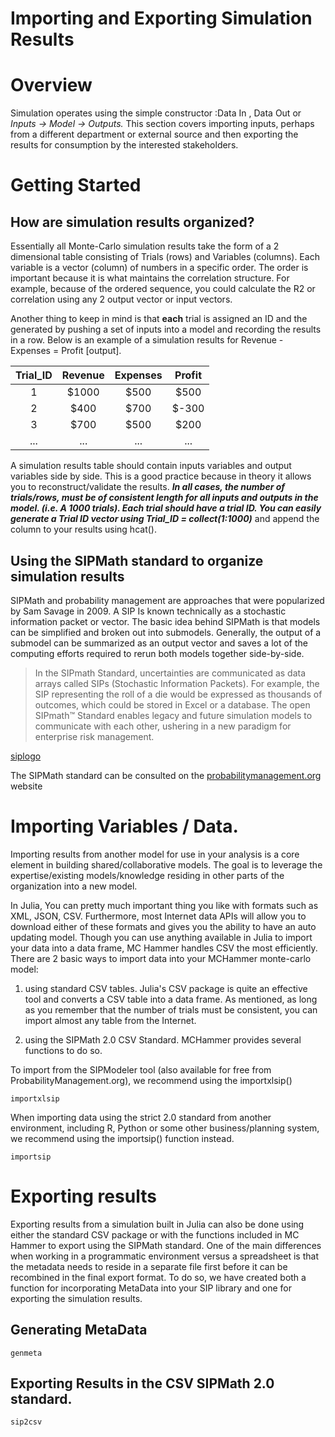 # Importing and Exporting Simulation Results

# Overview

Simulation operates using the simple constructor :Data In , Data Out or *Inputs -> Model -> Outputs.*  This section covers importing inputs, perhaps from a different department or external source and then exporting the results for consumption by the interested stakeholders.

# Getting Started

## How are simulation results organized?

Essentially all Monte-Carlo simulation results take the form of a 2 dimensional table consisting of Trials (rows) and Variables (columns). Each variable is a vector (column) of numbers in a specific order. The order is important because it is what maintains the correlation structure. For example, because of the ordered sequence, you could calculate the R2 or correlation using any 2 output vector or input vectors.

Another thing to keep in mind is that **each** trial is assigned an ID and the generated by pushing a set of inputs into a model and recording the results in a row. Below is an example of a simulation results for Revenue - Expenses = Profit [output].

| Trial_ID | Revenue | Expenses | Profit |
|:--------:|:-------:|:--------:|:------:|
| 1        | \$1000   | \$500     | \$500   |
| 2        | \$400    | \$700     | \$-300  |
| 3        | \$700    | \$500     | \$200   |
|...       | ...     |  ...     | ...    |


A simulation results table should contain inputs variables and output variables side by side. This is a good practice because in theory it allows you to reconstruct/validate the results. **_In all cases, the number of trials/rows, must be of consistent length for all inputs and outputs in the model. (i.e. A 1000 trials). Each trial should have a trial ID. You can easily generate a Trial ID vector using Trial_ID = collect(1:1000)_** and append the column to your results using hcat().


## Using the SIPMath standard to organize simulation results
SIPMath and probability management are approaches that were popularized by Sam Savage in 2009. A SIP Is known technically as a stochastic information packet or vector. The basic idea behind SIPMath is that models can be simplified and broken out into submodels. Generally, the output of a submodel can be summarized as an output vector and saves a lot of the computing efforts required to rerun both models together side-by-side.

> In the SIPmath Standard, uncertainties are communicated as data arrays called SIPs (Stochastic Information Packets). For example, the SIP representing the roll of a die would be expressed as thousands of outcomes, which could be stored in Excel or a database. The open SIPmath™ Standard enables legacy and future simulation models to communicate with each other, ushering in a new paradigm for enterprise risk management.

[siplogo]

The SIPMath standard can be consulted on the [probabilitymanagement.org](https://www.probabilitymanagement.org/20-standard) website


# Importing Variables / Data.

Importing results from another model for use in your analysis is a core element in building shared/collaborative models. The goal is to leverage the expertise/existing models/knowledge residing in other parts of the organization into a new model.

In Julia, You can pretty much important thing you like with formats such as XML, JSON, CSV. Furthermore, most Internet data APIs will allow you to download either of these formats and gives you the ability to have an auto updating model. Though you can use anything available in Julia to import your data into a data frame, MC Hammer handles CSV the most efficiently. There are 2 basic ways to import data into your MCHammer monte-carlo model:

1. using standard CSV tables. Julia's CSV package is quite an effective tool and converts a CSV table into a data frame. As mentioned, as long as you remember that the number of trials must be consistent, you can import almost any table from the Internet.

2. using the SIPMath 2.0 CSV Standard. MCHammer provides several functions to do so.

To import from the SIPModeler tool (also available for free from ProbabilityManagement.org), we recommend using the importxlsip()

```@docs
importxlsip
```

When importing data using the strict 2.0 standard from another environment, including R, Python or some other business/planning system, we recommend using the importsip() function instead.

```@docs
importsip
```

# Exporting results

Exporting results from a simulation built in Julia can also be done using either the standard CSV package or with the functions included in MC Hammer to export using the SIPMath standard. One of the main differences when working in a programmatic environment versus a spreadsheet is that the metadata needs to reside in a separate file first before it can be recombined in the final export format. To do so, we have created both a function for incorporating MetaData into your SIP library and one for exporting the simulation results.


## Generating MetaData

```@docs
genmeta
```

## Exporting Results in the CSV SIPMath 2.0 standard.

```@docs
sip2csv
```
[siplogo]: https://github.com/etorkia/MCHammer.jl/tree/master/docs/src/assets/siplogo.png
